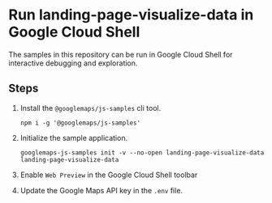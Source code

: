 # Run landing-page-visualize-data in Google Cloud Shell

The samples in this repository can be run in Google Cloud Shell for interactive debugging and exploration.

## Steps

1. Install the `@googlemaps/js-samples` cli tool.

    ```
    npm i -g '@googlemaps/js-samples'
    ```
1. Initialize the sample application. 
    ```
    googlemaps-js-samples init -v --no-open landing-page-visualize-data landing-page-visualize-data
    ```
1. Enable `Web Preview` in the Google Cloud Shell toolbar
1. Update the Google Maps API key in the `.env` file.
